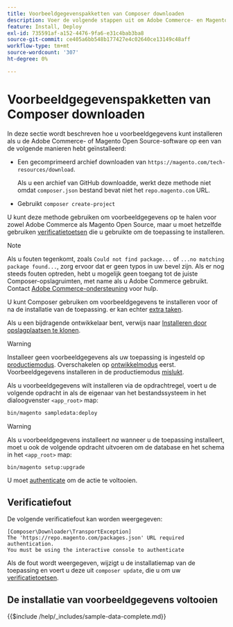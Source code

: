 ```yaml
---
title: Voorbeeldgegevenspakketten van Composer downloaden
description: Voer de volgende stappen uit om Adobe Commerce- en Magento Open Source-voorbeeldgegevens te installeren met de Composer PHP Package Manager.
feature: Install, Deploy
exl-id: 735591af-a152-4476-9fa6-e31c4bab3ba8
source-git-commit: ce405a6bb548b177427e4c02640ce13149c48aff
workflow-type: tm+mt
source-wordcount: '307'
ht-degree: 0%

---
```


# Voorbeeldgegevenspakketten van Composer downloaden

In deze sectie wordt beschreven hoe u voorbeeldgegevens kunt installeren als u de Adobe Commerce- of Magento Open Source-software op een van de volgende manieren hebt geïnstalleerd:

* Een gecomprimeerd archief downloaden van `https://magento.com/tech-resources/download`.

  Als u een archief van GitHub downloadde, werkt deze methode niet omdat `composer.json` bestand bevat niet het `repo.magento.com` URL.

* Gebruikt `composer create-project`

U kunt deze methode gebruiken om voorbeeldgegevens op te halen voor zowel Adobe Commerce als Magento Open Source, maar u moet hetzelfde gebruiken [verificatietoetsen](../prerequisites/authentication-keys.md) die u gebruikte om de toepassing te installeren.

>[!NOTE]
>
>Als u fouten tegenkomt, zoals `Could not find package...` of `...no matching package found...`, zorg ervoor dat er geen typos in uw bevel zijn. Als er nog steeds fouten optreden, hebt u mogelijk geen toegang tot de juiste Composer-opslagruimten, met name als u Adobe Commerce gebruikt. Contact [Adobe Commerce-ondersteuning](https://support.magento.com/hc/en-us) voor hulp.

U kunt Composer gebruiken om voorbeeldgegevens te installeren voor of na de installatie van de toepassing. er kan echter [extra taken](remove-or-update.md).

Als u een bijdragende ontwikkelaar bent, verwijs naar [Installeren door opslagplaatsen te klonen](git-repositories.md).

>[!WARNING]
>
>Installeer geen voorbeeldgegevens als uw toepassing is ingesteld op [productiemodus](../../configuration/bootstrap/application-modes.md#production-mode). Overschakelen op [ontwikkelmodus](../../configuration/bootstrap/application-modes.md#developer-mode) eerst. Voorbeeldgegevens installeren in de productiemodus [mislukt](https://support.magento.com/hc/en-us/articles/360033824571#symptom-production-mode-trouble-samp-prod-).

Als u voorbeeldgegevens wilt installeren via de opdrachtregel, voert u de volgende opdracht in als de eigenaar van het bestandssysteem in het dialoogvenster `<app_root>` map:

```bash
bin/magento sampledata:deploy
```

>[!WARNING]
>
>Als u voorbeeldgegevens installeert _na_ wanneer u de toepassing installeert, moet u ook de volgende opdracht uitvoeren om de database en het schema in het `<app_root>` map:

```bash
bin/magento setup:upgrade
```

U moet [authenticate](../prerequisites/authentication-keys.md) om de actie te voltooien.

## Verificatiefout

De volgende verificatiefout kan worden weergegeven:

```terminal
[Composer\Downloader\TransportException]
The 'https://repo.magento.com/packages.json' URL required authentication.
You must be using the interactive console to authenticate
```

Als de fout wordt weergegeven, wijzigt u de installatiemap van de toepassing en voert u deze uit `composer update`, die u om uw [verificatietoetsen](../prerequisites/authentication-keys.md).

## De installatie van voorbeeldgegevens voltooien

{{$include /help/_includes/sample-data-complete.md}}

